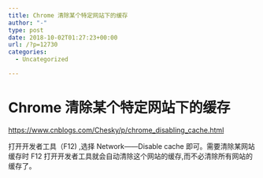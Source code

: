 ```yaml
---
title: Chrome 清除某个特定网站下的缓存
author: "-"
type: post
date: 2018-10-02T01:27:23+00:00
url: /?p=12730
categories:
  - Uncategorized

---
```

# Chrome 清除某个特定网站下的缓存
https://www.cnblogs.com/Chesky/p/chrome_disabling_cache.html

打开开发者工具（F12) ,选择 Network——Disable cache 即可。需要清除某网站缓存时 F12 打开开发者工具就会自动清除这个网站的缓存,而不必清除所有网站的缓存了。